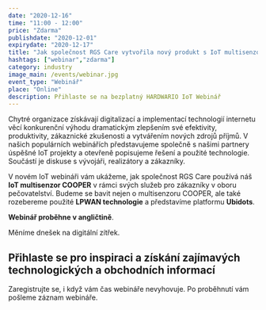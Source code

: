 ```yaml
---
date: "2020-12-16"
time: "11:00 - 12:00"
price: "Zdarma"
publishdate: "2020-12-01"
expirydate: "2020-12-17"
title: "Jak společnost RGS Care vytvořila nový produkt s IoT multisenzorem COOPER a digitalizuje s ním pečovatelské služby"
hashtags: ["webinar","zdarma"]
category: industry
image_main: /events/webinar.jpg
event_type: "Webinář"
place: "Online"
description: Přihlaste se na bezplatný HARDWARIO IoT Webinář
---
```


<div class = "row">
<div class = "col pr-30">

<p>Chytré organizace získávají digitalizací a implementací technologií internetu věcí konkurenční výhodu dramatickým zlepšením své efektivity, produktivity, zákaznické zkušenosti a vytvářením nových zdrojů příjmů. V našich populárních webinářích představujeme společně s našimi partnery úspěšné IoT projekty a otevřeně popisujeme řešení a použité technologie. Součástí je diskuse s vývojáři, realizátory a zákazníky.</p>

<p>V novém IoT webináři vám ukážeme, jak společnost RGS Care používá náš <strong>IoT multisenzor COOPER</strong> v rámci svých služeb pro zákazníky v oboru pečovatelství. Budeme se bavit nejen o multisenzoru COOPER, ale také rozebereme použité <strong>LPWAN technologie</strong> a představíme platformu <strong>Ubidots</strong>.</p>
<p><strong>Webinář proběhne v angličtině</strong>.</p>
<p>Měníme dnešek na digitální zítřek.</p>

</div>
<div class = "col-12 col-md-5">
<div class = "px-10 py-20 mb-20 shadow">
<h2 class = "font-weight-black font-24 font-md-24 mb-20">Přihlaste se pro inspiraci a získání zajímavých technologických a&nbsp;obchodních informací</h2>
<script charset="utf-8" type="text/javascript" src="//js.hsforms.net/forms/shell.js"></script>
<script>
jQuery(window).scroll(function() {
if (!jQuery('.hbspt-form').length) {
hbspt.forms.create({
    portalId: "5453210",
    formId: "4ec4c667-7f16-4289-9604-557e4cdd6b78"
});
}
});
</script>
<p class = "font-14 font-lnh16">Zaregistrujte se, i když vám čas webináře nevyhovuje. Po proběhnutí vám pošleme záznam webináře.</p>
</div>
</div>
</div>